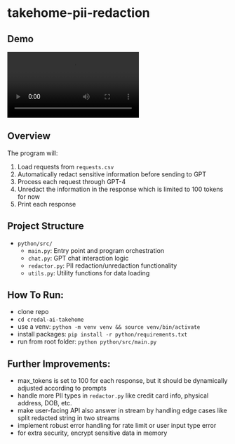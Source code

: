 # takehome-pii-redaction

## Demo

<video src="https://github.com/user-attachments/assets/9d3753aa-ffbf-42e4-a0e0-a917d0df06aa"></video>


## Overview
The program will:
1. Load requests from `requests.csv`
2. Automatically redact sensitive information before sending to GPT
3. Process each request through GPT-4
4. Unredact the information in the response which is limited to 100 tokens for now
5. Print each response

## Project Structure

- `python/src/`
  - `main.py`: Entry point and program orchestration
  - `chat.py`: GPT chat interaction logic
  - `redactor.py`: PII redaction/unredaction functionality
  - `utils.py`: Utility functions for data loading

## How To Run:
- clone repo
- `cd credal-ai-takehome`
- use a venv: `python -m venv venv && source venv/bin/activate`
- install packages: `pip install -r python/requirements.txt`
- run from root folder: `python python/src/main.py`

## Further Improvements:
- max_tokens is set to 100 for each response, but it should be dynamically adjusted according to prompts
- handle more PII types in `redactor.py` like credit card info, physical address, DOB, etc.
- make user-facing API also answer in stream by handling edge cases like split redacted string in two streams
- implement robust error handling for rate limit or user input type error
- for extra security, encrypt sensitive data in memory
